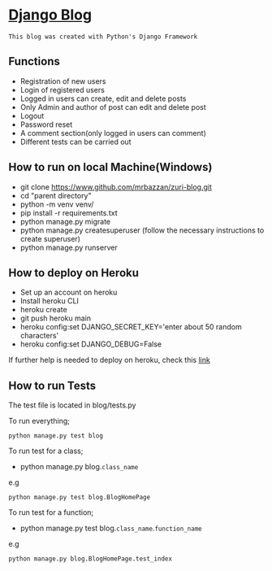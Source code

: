 
# [Django Blog](https://baz-django-blog.herokuapp.com)
    This blog was created with Python's Django Framework

## Functions
- Registration of new users
- Login of registered users
- Logged in users can create, edit and delete posts
- Only Admin and author of post can edit and delete post
- Logout
- Password reset
- A comment section(only logged in users can comment)
- Different tests can be carried out

## How to run on local Machine(Windows)
- git clone https://www.github.com/mrbazzan/zuri-blog.git
- cd "parent directory"
- python -m venv venv/
- pip install -r requirements.txt
- python manage.py migrate
- python manage.py createsuperuser
(follow the necessary instructions to create superuser)
- python manage.py runserver

## How to deploy on Heroku
- Set up an account on heroku
- Install heroku CLI
- heroku create
- git push heroku main
- heroku config:set DJANGO_SECRET_KEY='enter about 50 random characters'
- heroku config:set DJANGO_DEBUG=False

If further help is needed to deploy on heroku, check this [link](https://developer.mozilla.org/en-US/docs/Learn/Server-side/Django/Deployment)


## How to run Tests
The test file is located in blog/tests.py

To run everything;
```shell script
python manage.py test blog
```

To run test for a class;
- python manage.py blog.`class_name`

e.g
```shell script
python manage.py test blog.BlogHomePage
```

To run test for a function;
- python manage.py test blog.`class_name`.`function_name`

e.g
```shell script
python manage.py blog.BlogHomePage.test_index
```



